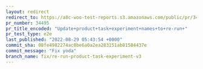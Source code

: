 ```yaml
---
layout: redirect
redirect_to: https://a8c-woo-test-reports.s3.amazonaws.com/public/pr/34495/e2e/index.html
pr_number: 34495
pr_title_encoded: "Update+product+task+experiment+names+to+re-run+"
pr_test_type: e2e
last_published: "2022-08-29 05:43:54 +0000"
commit_sha: 08fe4982274ac0be6a0a2ea283151ab81584437e
commit_message: "Fix yoda"
branch_name: fix/re-run-product-task-experiment-v3
---
```

